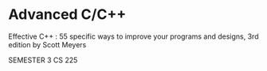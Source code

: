# Advanced C/C++
Effective C++ : 55 specific ways to improve your programs
and designs, 3rd edition
by Scott Meyers

SEMESTER 3
CS 225
